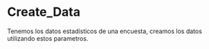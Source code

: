 # Create_Data
Tenemos los datos estadísticos de una encuesta, creamos los datos utilizando estos parametros.
